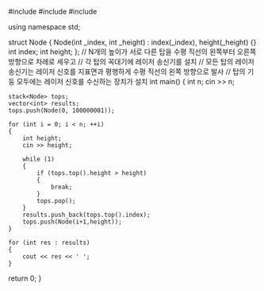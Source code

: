 #include <iostream>
#include <stack>
#include <vector>

using namespace std;

struct Node
{
    Node(int _index, int _height) : index(_index), height(_height) {}
    int index;
    int height;
};
// N개의 높이가 서로 다른 탑을 수평 직선의 왼쪽부터 오른쪽 방향으로 차례로 세우고
// 각 탑의 꼭대기에 레이저 송신기를 설치
// 모든 탑의 레이저 송신기는 레이저 신호를 지표면과 평행하게 수평 직선의 왼쪽 방향으로 발사
// 탑의 기둥 모두에는 레이저 신호를 수신하는 장치가 설치
int main()
{
    int n;
    cin >> n;

    stack<Node> tops;
    vector<int> results;
    tops.push(Node(0, 100000001));

    for (int i = 0; i < n; ++i) 
    {
        int height;
        cin >> height;

        while (1)
        {
            if (tops.top().height > height)
            {
                break;
            }
            tops.pop();
        }
        results.push_back(tops.top().index);
        tops.push(Node(i+1,height));
    }

    for (int res : results) 
    {
        cout << res << ' ';
    }
 return 0;
}
